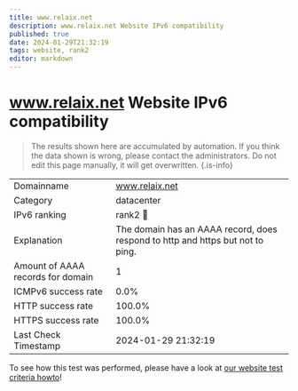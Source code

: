 ```yaml
---
title: www.relaix.net
description: www.relaix.net Website IPv6 compatibility
published: true
date: 2024-01-29T21:32:19
tags: website, rank2
editor: markdown
---
```


# www.relaix.net Website IPv6 compatibility

> The results shown here are accumulated by automation. If you think the data shown is wrong, please contact the administrators. 
> Do not edit this page manually, it will get overwritten.
{.is-info}


|   |   |
| - | - |
| Domainname | www.relaix.net
| Category | datacenter |
| IPv6 ranking | rank2 :2nd_place_medal: |
| Explanation | The domain has an AAAA record, does respond to http and https but not to ping. |
| Amount of AAAA records for domain | 1 |
| ICMPv6 success rate | 0.0%|
| HTTP success rate | 100.0% |
| HTTPS success rate | 100.0% |
| Last Check Timestamp | 2024-01-29 21:32:19 |

To see how this test was performed, please have a look at [our website test criteria howto](/howto/testcriteria/website)!

